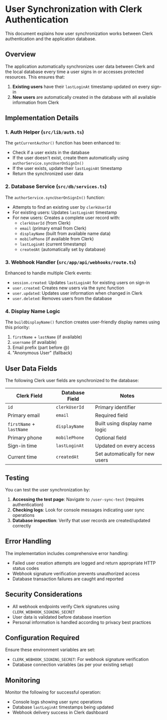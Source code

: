 # User Synchronization with Clerk Authentication

This document explains how user synchronization works between Clerk authentication and the application database.

## Overview

The application automatically synchronizes user data between Clerk and the local database every time a user signs in or accesses protected resources. This ensures that:

1. **Existing users** have their `lastLoginAt` timestamp updated on every sign-in
2. **New users** are automatically created in the database with all available information from Clerk

## Implementation Details

### 1. Auth Helper (`src/lib/auth.ts`)

The `getCurrentAuthor()` function has been enhanced to:
- Check if a user exists in the database
- If the user doesn't exist, create them automatically using `authorService.syncUserOnSignIn()`
- If the user exists, update their `lastLoginAt` timestamp
- Return the synchronized user data

### 2. Database Service (`src/db/services.ts`)

The `authorService.syncUserOnSignIn()` function:
- Attempts to find an existing user by `clerkUserId`
- For existing users: Updates `lastLoginAt` timestamp
- For new users: Creates a complete user record with:
  - `clerkUserId` (from Clerk)
  - `email` (primary email from Clerk)
  - `displayName` (built from available name data)
  - `mobilePhone` (if available from Clerk)
  - `lastLoginAt` (current timestamp)
  - `createdAt` (automatically set by database)

### 3. Webhook Handler (`src/app/api/webhooks/route.ts`)

Enhanced to handle multiple Clerk events:
- `session.created`: Updates `lastLoginAt` for existing users on sign-in
- `user.created`: Creates new users via the sync function
- `user.updated`: Updates user information when changed in Clerk
- `user.deleted`: Removes users from the database

### 4. Display Name Logic

The `buildDisplayName()` function creates user-friendly display names using this priority:
1. `firstName` + `lastName` (if available)
2. `username` (if available)
3. Email prefix (part before @)
4. "Anonymous User" (fallback)

## User Data Fields

The following Clerk user fields are synchronized to the database:

| Clerk Field | Database Field | Notes |
|-------------|----------------|-------|
| `id` | `clerkUserId` | Primary identifier |
| Primary email | `email` | Required field |
| `firstName` + `lastName` | `displayName` | Built using display name logic |
| Primary phone | `mobilePhone` | Optional field |
| Sign-in time | `lastLoginAt` | Updated on every access |
| Current time | `createdAt` | Set automatically for new users |

## Testing

You can test the user synchronization by:

1. **Accessing the test page**: Navigate to `/user-sync-test` (requires authentication)
2. **Checking logs**: Look for console messages indicating user sync operations
3. **Database inspection**: Verify that user records are created/updated correctly

## Error Handling

The implementation includes comprehensive error handling:
- Failed user creation attempts are logged and return appropriate HTTP status codes
- Webhook signature verification prevents unauthorized access
- Database transaction failures are caught and reported

## Security Considerations

- All webhook endpoints verify Clerk signatures using `CLERK_WEBHOOK_SIGNING_SECRET`
- User data is validated before database insertion
- Personal information is handled according to privacy best practices

## Configuration Required

Ensure these environment variables are set:
- `CLERK_WEBHOOK_SIGNING_SECRET`: For webhook signature verification
- Database connection variables (as per your existing setup)

## Monitoring

Monitor the following for successful operation:
- Console logs showing user sync operations
- Database `lastLoginAt` timestamps being updated
- Webhook delivery success in Clerk dashboard
